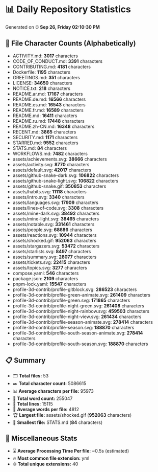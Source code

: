 # 📊 Daily Repository Statistics
Generated on ⏰ **Sep 26, Friday 02:10:30 PM**

## 📂 File Character Counts (Alphabetically)
- ACTIVITY.md: **3017** characters
- CODE_OF_CONDUCT.md: **3391** characters
- CONTRIBUTING.md: **4181** characters
- Dockerfile: **1195** characters
- GREETINGS.md: **351** characters
- LICENSE: **34650** characters
- NOTICE.txt: **218** characters
- README.ar.md: **17167** characters
- README.de.md: **16566** characters
- README.es.md: **16543** characters
- README.fr.md: **16589** characters
- README.md: **16411** characters
- README.ru.md: **17448** characters
- README.zh-CN.md: **16348** characters
- RECENT.md: **3865** characters
- SECURITY.md: **1171** characters
- STARRED.md: **9552** characters
- STATS.md: **84** characters
- WORKFLOWS.md: **7482** characters
- assets/achievements.svg: **38666** characters
- assets/activity.svg: **8770** characters
- assets/default.svg: **42017** characters
- assets/github-snake-dark.svg: **106822** characters
- assets/github-snake-light.svg: **106822** characters
- assets/github-snake.gif: **350853** characters
- assets/habits.svg: **11118** characters
- assets/intro.svg: **3340** characters
- assets/languages.svg: **17909** characters
- assets/lines-of-code.svg: **3308** characters
- assets/mine-dark.svg: **38492** characters
- assets/mine-light.svg: **38465** characters
- assets/notable.svg: **331461** characters
- assets/people.svg: **68686** characters
- assets/reactions.svg: **10944** characters
- assets/shocked.gif: **952063** characters
- assets/stargazers.svg: **53472** characters
- assets/starlists.svg: **8497** characters
- assets/summary.svg: **28077** characters
- assets/tickets.svg: **22415** characters
- assets/topics.svg: **3277** characters
- compose.yaml: **546** characters
- package.json: **2109** characters
- pnpm-lock.yaml: **15547** characters
- profile-3d-contrib/profile-gitblock.svg: **286523** characters
- profile-3d-contrib/profile-green-animate.svg: **261409** characters
- profile-3d-contrib/profile-green.svg: **171865** characters
- profile-3d-contrib/profile-night-green.svg: **261408** characters
- profile-3d-contrib/profile-night-rainbow.svg: **459503** characters
- profile-3d-contrib/profile-night-view.svg: **261434** characters
- profile-3d-contrib/profile-season-animate.svg: **278414** characters
- profile-3d-contrib/profile-season.svg: **188870** characters
- profile-3d-contrib/profile-south-season-animate.svg: **278414** characters
- profile-3d-contrib/profile-south-season.svg: **188870** characters

## 📋 Summary
- 🗂️ **Total files:** 53
- ✒️ **Total character count:** 5086615
- 📊 **Average characters per file:** 95973
- 📝 **Total word count:** 255047
- 🧾 **Total lines:** 15115
- 📐 **Average words per file:** 4812
- 🏆 **Largest file:** assets/shocked.gif (**952063** characters)
- 🥉 **Smallest file:** STATS.md (**84** characters)

## 🌟 Miscellaneous Stats
- ⌛ **Average Processing Time Per file:** ~0.5s (estimated)
- 🔥 **Most common file extension:** yml
- 🌐 **Total unique extensions:** 40
